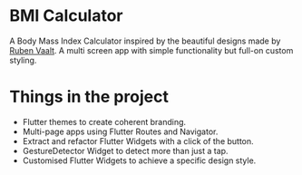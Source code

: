 

# BMI Calculator 

A Body Mass Index Calculator inspired by the beautiful designs made by [Ruben Vaalt](https://dribbble.com/shots/4585382-Simple-BMI-Calculator). A multi screen app with simple functionality but full-on custom styling. 

# Things in the project

- Flutter themes to create coherent branding. 
- Multi-page apps using Flutter Routes and Navigator.
- Extract and refactor Flutter Widgets with a click of the button. 
- GestureDetector Widget to detect more than just a tap.
- Customised Flutter Widgets to achieve a specific design style.

